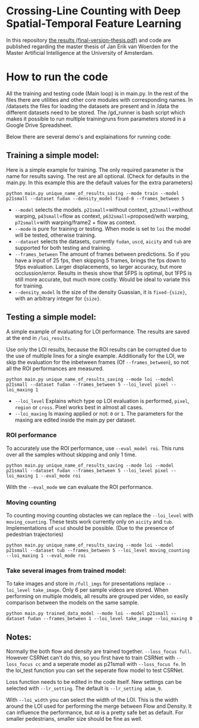 # Crossing-Line Counting with Deep Spatial-Temporal Feature Learning
 In this repository [the results (final-version-thesis.pdf)](final-version-thesis.pdf) and code are published regarding the master thesis of Jan Erik van Woerden for the Master Artificial Intelligence at the University of Amsterdam.


# How to run the code
All the training and testing code (Main loop) is in main.py. In the rest of the files there are utilities and other core modules with corresponding names. In /datasets the files for loading the datasets are present and in /data the different datasets need to be stored. The /gd_runner is bash script which makes it possible to run multiple trainingruns from parameters stored in a Google Drive Spreadsheet.

Below there are several demo's and explainations for running code:

## Training a simple model:
Here is a simple example for training. The only required parameter is the name for results saving. The rest are all optional. (Check for defaults in the main.py. In this example this are the default values for the extra parameters)
```
python main.py unique_name_of_results_saving --mode train --model p21small --dataset fudan --density_model fixed-8 --frames_between 5
```

- `--model` selects the models. `p21small`=without context, `p33small`=without warping, `p43small`=flow as context, `p632small`=proposed/with warping, `p72small`=with warping/frame2 + flow as context.
- `--mode` is pure for training or testing. When mode is set to `loi` the model will be tested, otherwise training.
- `--dataset` selects the datasets, currently `fudan`, `uscd`, `aicity` and `tub` are supported for both testing and training.
- `--frames_between` The amount of frames between predictions. So if you have a input of 25 fps, then skipping 5 frames, brings the fps down to 5fps evaluation. Larger displacements, so larger accuracy, but more occlussion/error. Results in thesis show that 5FPS is optimal, but 1FPS is still more accurate, but much more costly. Would be ideal to variate this for training.
- `--density_model` Is the size of the density Guassian, it is `fixed-{size}`, with an arbitrary integer for `{size}`.

## Testing a simple model:
A simple example of evaluating for LOI performance. The results are saved at the end in `/loi_results`.

Use only the LOI results, because the ROI results can be corrupted due to the use of multiple lines for a single example. Additionally for the LOI, we skip the evaluation for the inbetween frames (Of `--frames_between`), so not all the ROI performances are measured.
```
python main.py unique_name_of_results_saving --mode loi --model p21small --dataset fudan --frames_between 5 --loi_level pixel --loi_maxing 1
```
- `--loi_level` Explains which type op LOI evaluation is performed, `pixel`, `region` or `cross`. Pixel works best in almost all cases.
- `--loi_maxing` Is maxing applied or not: `0` or `1`. The parameters for the maxing are edited inside the main.py per dataset.

### ROI performance
To accurately use the ROI performance, use `--eval_model roi`. This runs over all the samples without skipping and only 1 time.

```
python main.py unique_name_of_results_saving --mode loi --model p21small --dataset fudan --frames_between 5 --loi_level pixel --loi_maxing 1 --eval_mode roi
```
With the `--eval_mode` we can evaluate the ROI performance.

### Moving counting
To counting moving counting obstacles we can replace the `--loi_level` with `moving_counting`.
These tests work currently only on `aicity` and `tub`. Implementations of `ucsd` should be possible. (Due to the presence of pedestrian trajectories)
```
python main.py unique_name_of_results_saving --mode loi --model p21small --dataset tub --frames_between 5 --loi_level moving_counting --loi_maxing 1 --eval_mode roi
```

### Take several images from trained model:
To take images and store in `/full_imgs` for presentations replace `--loi_level take_image`. Only 6 per sample videos are stored. When performing on multiple models, all results are grouped per video, so easily comparison between the models on the same sample.
```
python main.py trained_data_model --mode loi --model p21small --dataset fudan --frames_between 1 --loi_level take_image --loi_maxing 0
```


## Notes:
Normally the both flow and density are trained together. `--loss_focus full`. However CSRNet can't do this, so you first have to train CSRNet with `--loss_focus cc` and a seperate model as p21small with `--loss_focus fe`. In the loi_test function you can set the seperate flow model to test CSRNet.

Loss function needs to be edited in the code itself. New settings can be selected with `--lr_setting`. The default is `--lr_setting adam_9`.

With `--loi_width` you can select the width of the LOI. This is the width around the LOI used for performing the merge between Flow and Density. It can influence the performance, but `40` is a pretty safe bet as default. For smaller pedestrians, smaller size should be fine as well.
